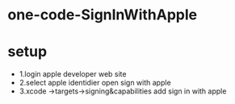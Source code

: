 # one-code-SignInWithApple
# setup 
* 1.login apple developer web site
* 2.select apple identidier open sign with apple 
* 3.xcode ->targets->signing&capabilities add sign in with apple

